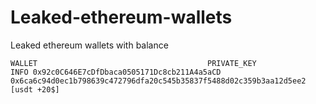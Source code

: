 # Leaked-ethereum-wallets
Leaked ethereum wallets with balance

`
WALLET                                      PRIVATE_KEY                                                           INFO
0x92c0C646E7cDfDbaca0505171Dc8cb211A4a5aCD  0x6ca6c94d0ec1b798639c472796dfa20c545b35837f5488d02c359b3aa12d5ee2    [usdt +20$]
`
